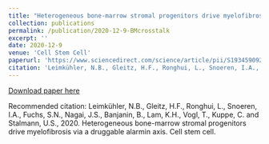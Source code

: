 ```yaml
---
title: "Heterogeneous bone-marrow stromal progenitors drive myelofibrosis via a druggable alarmin axis"
collection: publications
permalink: /publication/2020-12-9-BMcrosstalk
excerpt: ''
date: 2020-12-9
venue: 'Cell Stem Cell'
paperurl: 'https://www.sciencedirect.com/science/article/pii/S1934590920305427'
citation: 'Leimkühler, N.B., Gleitz, H.F., Ronghui, L., Snoeren, I.A., Fuchs, S.N., Nagai, J.S., Banjanin, B., Lam, K.H., Vogl, T., Kuppe, C. and Stalmann, U.S., 2020. Heterogeneous bone-marrow stromal progenitors drive myelofibrosis via a druggable alarmin axis. Cell Stem Cell.'
---
```


[Download paper here](https://www.sciencedirect.com/science/article/pii/S1934590920305427)

Recommended citation: Leimkühler, N.B., Gleitz, H.F., Ronghui, L., Snoeren, I.A., Fuchs, S.N., Nagai, J.S., Banjanin, B., Lam, K.H., Vogl, T., Kuppe, C. and Stalmann, U.S., 2020. Heterogeneous bone-marrow stromal progenitors drive myelofibrosis via a druggable alarmin axis. Cell stem cell.
